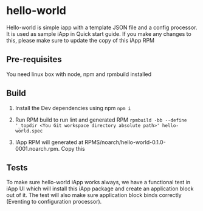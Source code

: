# hello-world

Hello-world is simple iapp with a template JSON file and a config processor. It is used as
sample iApp in Quick start guide. If you make any changes to this, please make sure to
update the copy of this iApp RPM

## Pre-requisites
You need linux box with node, npm and rpmbuild installed

## Build
  1. Install the Dev dependencies using npm
      `npm i`
  2. Run RPM build to run lint and generated RPM
      `rpmbuild -bb --define '_topdir <You Git workspace directory absolute path>' hello-world.spec`
      
  3. IApp RPM will generated at RPMS/noarch/hello-world-0.1.0-0001.noarch.rpm. Copy this

## Tests
To make sure hello-world iApp works always, we have a functional test in iApp UI which will
install this iApp package and create an application block out of it. The test will also
make sure application block binds correctly (Eventing to configuration processor).
